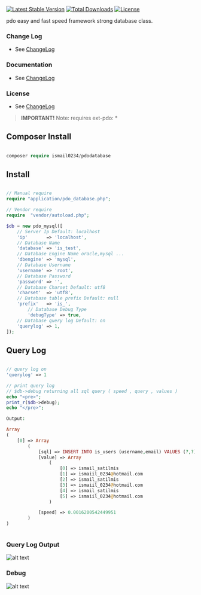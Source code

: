 [![Latest Stable Version](https://poser.pugx.org/ismail0234/pdodatabase/v/stable)](https://packagist.org/packages/ismail0234/pdodatabase)
[![Total Downloads](https://poser.pugx.org/ismail0234/pdodatabase/downloads)](https://packagist.org/packages/ismail0234/pdodatabase)
[![License](https://poser.pugx.org/ismail0234/pdodatabase/license)](https://packagist.org/packages/ismail0234/pdodatabase)

pdo easy and fast speed framework strong database class.


### Change Log
- See [ChangeLog](https://github.com/ismail0234/pdodatabase/blob/master/CHANGELOG.md)

### Documentation
- See [ChangeLog](https://github.com/ismail0234/pdodatabase/blob/master/docs/README.md)

### License
- See [ChangeLog](https://github.com/ismail0234/pdodatabase/blob/master/LICENSE)


> **IMPORTANT!**  Note: requires ext-pdo: *



## Composer Install

```php

composer require ismail0234/pdodatabase

```

## Install

```php

// Manual require
require "application/pdo_database.php";

// Vendor require
require  "vendor/autoload.php";

$db = new pdo_mysql([
	// Server Ip Default: localhost
	'ip'       => 'localhost',
	// Database Name
	'database' => 'is_test',
	// Database Engine Name oracle,mysql ...
	'dbengine' => 'mysql',
	// Database Username
	'username' => 'root',
	// Database Password
	'password' => '',
	// Database Charset Default: utf8
	'charset'  => 'utf8',
	// Database table prefix Default: null
	'prefix'   => 'is_',
    	// Database Debug Type
    	'debugType' => true,
	// Database query log Default: on
	'querylog' => 1,
]);

```

## Query Log
```php

// query log on
'querylog' => 1

// print query log 
// $db->debug returning all sql query ( speed , query , values )
echo "<pre>";
print_r($db->debug);
echo "</pre>";

Output:

Array
(
    [0] => Array
        (
            [sql] => INSERT INTO is_users (username,email) VALUES (?,?),(?,?),(?,?)
            [value] => Array
                (
                    [0] => ismail_satilmis
                    [1] => ismaiil_0234@hotmail.com
                    [2] => ismail_satilmis
                    [3] => ismaiil_0234@hotmail.com
                    [4] => ismail_satilmis
                    [5] => ismaiil_0234@hotmail.com
                )

            [speed] => 0.0016200542449951
        )
)
	
```

### Query Log Output 

![alt text](https://i.imgur.com/gUypSkn.png)


### Debug

![alt text](http://i.imgur.com/vldGpuK.png)
